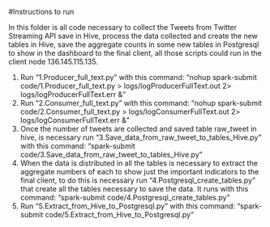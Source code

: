 #Instructions to run

In this folder is all code necessary to collect the Tweets from Twitter Streaming API save in Hive, process the data collected and create the new tables in Hive, save the aggregate counts in some new tables in Postgresql to show in the dashboard to the final client, all those scripts could run in the client node 136.145.115.135.

1.	Run “1.Producer_full_text.py” with this command: 
“nohup spark-submit code/1.Producer_full_text.py > logs/logProducerFullText.out 2> logs/logProducerFullText.err &”
2.	Run “2.Consumer_full_text.py” with this command:
“nohup spark-submit code/2.Consumer_full_text.py > logs/logConsumerFullText.out 2> logs/logConsumerFullText.err &”
3.	Once the number of tweets are collected and saved table raw_tweet in hive, is necessary run “3.Save_data_from_raw_tweet_to_tables_Hive.py” with this command:
“spark-submit code/3.Save_data_from_raw_tweet_to_tables_Hive.py”
4.	When the data is distributed in all the tables is necessary to extract the aggregate numbers of each to show just the important indicators to the final client, to do this is necessary run “4.Postgresql_create_tables.py” that create all the tables necessary to save the data. It runs with this command: “spark-submit code/4.Postgresql_create_tables.py”
5.	 Run “5.Extract_from_Hive_to_Postgresql.py” with this command: “spark-submit code/5.Extract_from_Hive_to_Postgresql.py” 
